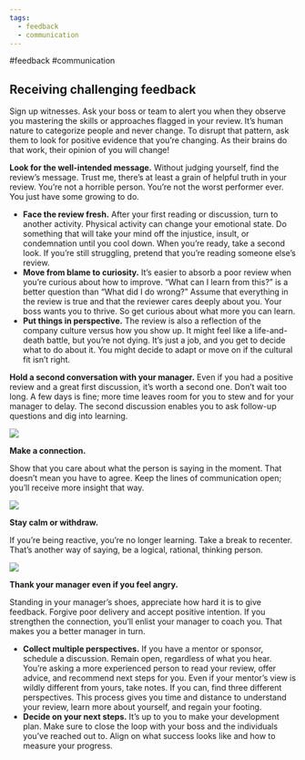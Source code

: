 ```yaml
---
tags:
  - feedback
  - communication
---
```

#feedback #communication

## Receiving challenging feedback


Sign up witnesses. Ask your boss or team to alert you when they observe you mastering the skills or approaches flagged in your review. It’s human nature to categorize people and never change. To disrupt that pattern, ask them to look for positive evidence that you’re changing. As their brains do that work, their opinion of you will change!

**Look for the well-intended message.** Without judging yourself, find the review’s message. Trust me, there’s at least a grain of helpful truth in your review. You’re not a horrible person. You’re not the worst performer ever. You just have some growing to do.

* **Face the review fresh.** After your first reading or discussion, turn to another activity. Physical activity can change your emotional state. Do something that will take your mind off the injustice, insult, or condemnation until you cool down. When you’re ready, take a second look. If you’re still struggling, pretend that you’re reading someone else’s review.
* **Move from blame to curiosity.** It’s easier to absorb a poor review when you’re curious about how to improve. “What can I learn from this?” is a better question than “What did I do wrong?” Assume that everything in the review is true and that the reviewer cares deeply about you. Your boss wants you to thrive. So get curious about what more you can learn.
* **Put things in perspective.** The review is also a reflection of the company culture versus how you show up. It might feel like a life-and-death battle, but you’re not dying. It’s just a job, and you get to decide what to do about it. You might decide to adapt or move on if the cultural fit isn’t right.

**Hold a second conversation with your manager.** Even if you had a positive review and a great first discussion, it’s worth a second one. Don’t wait too long. A few days is fine; more time leaves room for you to stew and for your manager to delay. The second discussion enables you to ask follow-up questions and dig into learning.

[![](https://learning.oreilly.com/library/view/grow-wherever-you/9781260026474/images/cir.png)](https://learning.oreilly.com/library/view/grow-wherever-you/9781260026474/images/cir.png)

**Make a connection.**

Show that you care about what the person is saying in the moment. That doesn’t mean you have to agree. Keep the lines of communication open; you’ll receive more insight that way.

[![](https://learning.oreilly.com/library/view/grow-wherever-you/9781260026474/images/cir.png)](https://learning.oreilly.com/library/view/grow-wherever-you/9781260026474/images/cir.png)

**Stay calm or withdraw.**

If you’re being reactive, you’re no longer learning. Take a break to recenter. That’s another way of saying, be a logical, rational, thinking person.

[![](https://learning.oreilly.com/library/view/grow-wherever-you/9781260026474/images/cir.png)](https://learning.oreilly.com/library/view/grow-wherever-you/9781260026474/images/cir.png)

**Thank your manager even if you feel angry.**

Standing in your manager’s shoes, appreciate how hard it is to give feedback. Forgive poor delivery and accept positive intention. If you strengthen the connection, you’ll enlist your manager to coach you. That makes you a better manager in turn.

* **Collect multiple perspectives.** If you have a mentor or sponsor, schedule a discussion. Remain open, regardless of what you hear. You’re asking a more experienced person to read your review, offer advice, and recommend next steps for you. Even if your mentor’s view is wildly different from yours, take notes. If you can, find three different perspectives. This process gives you time and distance to understand your review, learn more about yourself, and regain your footing.
* **Decide on your next steps.** It’s up to you to make your development plan. Make sure to close the loop with your boss and the individuals you’ve reached out to. Align on what success looks like and how to measure your progress.